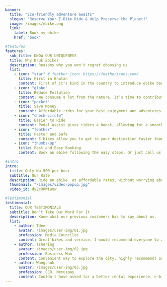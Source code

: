 ```yaml
---
banner:
  title: "Eco-friendly adventure awaits"
  slogan: "Reserve Your E-Bike Ride & Help Preserve the Planet!"
  image: /images/ebike.png
  link:
    label: Book my ebike
    href: "book"

#features
features:
  sub_title: KNOW OUR UNIQUENESS
  title: Why Druk Ebike?
  description: Reasons why you won't regret choosing us
  list:
    - icon: "star" # feather icon: https://feathericons.com/
      title: First in Bhutan
      content: First of it's kind in the country to introduce ebike booking
    - icon: "globe"
      title: Reduce Pollution
      content: We consume a lot from the nature. It’s time to contribute to create a more sustainable world
    - icon: "pocket"
      title: Save Money
      content: Affordable rides for your best enjoyment and adventures
    - icon: "check-circle"
      title: Easier to Ride
      content: Pedal assist gives riders a boost, allowing for a smoother ride thus reducing stress on joints.
    - icon: "feather"
      title: Faster and Safe
      content: E-bikes allow you to get to your destination faster than a regular bike with average 20mph.
    - icon: "thumbs-up"
      title: Fast and Easy Booking
      content: Book an ebike following the easy steps. Or just call us anytime

#intro
intro:
  title: Only Nu.500 per hour
  subtitle: Our Rate
  description: Ride an ebike  at affordable rates, without worrying about maintenance or high costs. Just pay as you go!
  thumbnail: "/images/video-popup.jpg"
  video_id: dyZcRRWiuuw

#Testimonial
testimonial:
  title: OUR TESTIMONIALS
  subtitle: Don’t Take Our Word For It
  description: Know what our previous customers has to say about us.
  list:
    - author: Tdee
      avatar: /images/user-img/01.jpg
      profession: Media Councilor
      content: Great bikes and service. I would recommend everyone to avail the service and know the difference.
    - author: Tshering
      avatar: /images/user-img/02.jpg
      profession: Business Man
      content: Convenient way to explore the city, highly recommend! Saved us time and hassle.
    - author: Wangchuk
      avatar: /images/user-img/03.jpg
      profession: CEO, Nexuspay
      content: Couldn't have asked for a better rental experience, e-bikes were a hit! Made our trip unforgettable.
---
```

